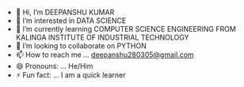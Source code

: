 - 👋 Hi, I’m DEEPANSHU KUMAR
- 👀 I’m interested in DATA SCIENCE 
- 🌱 I’m currently learning COMPUTER SCIENCE ENGINEERING FROM KALINGA INSTITUTE OF INDUSTRIAL TECHNOLOGY
- 💞️ I’m looking to collaborate on PYTHON 
- 📫 How to reach me ... deepanshu280305@gmail.com
- 😄 Pronouns: ... He/Him
- ⚡ Fun fact: ... I am a quick learner

<!---
Deep387-ui/Deep387-ui is a ✨ special ✨ repository because its `README.md` (this file) appears on your GitHub profile.
You can click the Preview link to take a look at your changes.
--->
